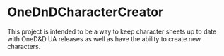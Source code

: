 # OneDnDCharacterCreator
This project is intended to be a way to keep character sheets up to date with OneD&amp;D UA releases as well as have the ability to create new characters.
